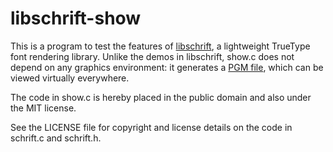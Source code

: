 libschrift-show
===============

This is a program to test the features of [libschrift](https://github.com/tomolt/libschrift), a lightweight TrueType font rendering library. Unlike the demos in libschrift, show.c does not depend on any graphics environment: it generates a [PGM file](https://en.wikipedia.org/wiki/Netpbm#File_formats), which can be viewed virtually everywhere.

The code in show.c is hereby placed in the public domain and also under the MIT license.

See the LICENSE file for copyright and license details on the code in schrift.c and schrift.h.
